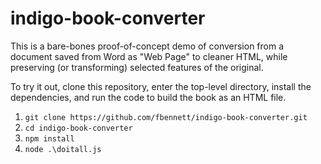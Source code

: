# indigo-book-converter

This is a bare-bones proof-of-concept demo of conversion from a document saved
from Word as "Web Page" to cleaner HTML, while preserving (or transforming)
selected features of the original.

To try it out, clone this repository, enter the top-level directory,
install the dependencies, and run the code to build the book as an
HTML file.

1. ``git clone https://github.com/fbennett/indigo-book-converter.git``
2. ``cd indigo-book-converter``
3. ``npm install``
4. ``node .\doitall.js``

